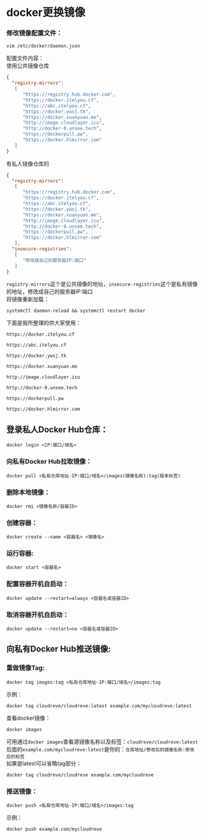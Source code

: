 # docker更换镜像

### 修改镜像配置文件：
```
vim /etc/docker/daemon.json
```
配置文件内容：  
使用公共镜像仓库
```json
{
  "registry-mirrors":
   [
      "https://registry.hub.docker.com",
      "https://docker.itelyou.cf",
      "https://abc.itelyou.cf",
      "https://docker.ywsj.tk",
      "https://docker.xuanyuan.me",
      "http://image.cloudlayer.icu",
      "http://docker-0.unsee.tech",
      "https://dockerpull.pw",
      "https://docker.hlmirror.com"
   ]
}
```
有私人镜像仓库的
```json
{
  "registry-mirrors":
   [
      "https://registry.hub.docker.com",
      "https://docker.itelyou.cf",
      "https://abc.itelyou.cf",
      "https://docker.ywsj.tk",
      "https://docker.xuanyuan.me",
      "http://image.cloudlayer.icu",
      "http://docker-0.unsee.tech",
      "https://dockerpull.pw",
      "https://docker.hlmirror.com"
   ],
  "insecure-registries":
   [
      "修改成自己的服务器IP:端口"
   ]
}
```
`registry-mirrors`这个是公共镜像的地址，`insecure-registries`这个是私有镜像的地址，修改成自己的服务器IP:端口  
将镜像重新加载：
```
systemctl daemon-reload && systemctl restart docker
```

下面是我所整理的供大家使用：
```
https://docker.itelyou.cf
```
```
https://abc.itelyou.cf
```
```
https://docker.ywsj.tk
```
```
https://docker.xuanyuan.me
```
```
http://image.cloudlayer.icu
```
```
http://docker-0.unsee.tech
```
```
https://dockerpull.pw
```
```
https://docker.hlmirror.com
```

## 登录私人Docker Hub仓库：
```
docker login <IP:端口/域名>
```
### 向私有Docker Hub拉取镜像：
```
docker pull <私有仓库地址-IP:端口/域名>/images(镜像名称):tag(版本标签)
```
### 删除本地镜像：
```
docker rmi <镜像名称/容器ID>
```
### 创建容器：
```
docker create --name <容器名> <镜像名>
```
### 运行容器:
```
docker start <容器名>
```

### 配置容器开机自启动：
```
docker update --restart=always <容器名或容器ID>
```
### 取消容器开机自启动：
```
docker update --restart=no <容器名或容器ID>
```

## 向私有Docker Hub推送镜像:  
### 重做镜像Tag:  
```
docker tag images:tag <私有仓库地址-IP:端口/域名>/images:tag
```
示例：
```
docker tag cloudreve/cloudreve:latest example.com/mycloudreve:latest
```
查看docker镜像：
```
docker images
```
可用通过`docker images`查看源镜像名称以及标签：`cloudreve/cloudreve:latest`  
后面的`example.com/mycloudreve:latest`是你的：`仓库地址/修改后的镜像名称:修改后的标签`  
如果是latest可以省略tag部分：
```
docker tag cloudreve/cloudreve example.com/mycloudreve
```
### 推送镜像：
```
docker push <私有仓库地址-IP:端口/域名>/images:tag
```
示例：
```
docker push example.com/mycloudreve
```

